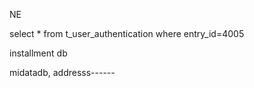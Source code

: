 

NE 


select * from t_user_authentication where entry_id=4005

installment db



midatadb,  addresss------



